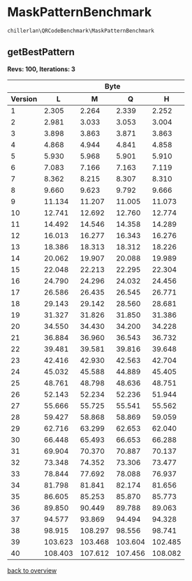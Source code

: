 # MaskPatternBenchmark

`chillerlan\QRCodeBenchmark\MaskPatternBenchmark`

## getBestPattern

**Revs: 100, Iterations: 3**

<table><thead>
<tr><th></th><th colspan="4">Byte</th></tr>
<tr><th>Version</th><th>L</th><th>M</th><th>Q</th><th>H</th></tr>
</thead><tbody>
<tr><td>1</td><td>2.305</td><td>2.264</td><td>2.339</td><td>2.252</td></tr>
<tr><td>2</td><td>2.981</td><td>3.033</td><td>3.053</td><td>3.004</td></tr>
<tr><td>3</td><td>3.898</td><td>3.863</td><td>3.871</td><td>3.863</td></tr>
<tr><td>4</td><td>4.868</td><td>4.944</td><td>4.841</td><td>4.858</td></tr>
<tr><td>5</td><td>5.930</td><td>5.968</td><td>5.901</td><td>5.910</td></tr>
<tr><td>6</td><td>7.083</td><td>7.166</td><td>7.163</td><td>7.119</td></tr>
<tr><td>7</td><td>8.362</td><td>8.215</td><td>8.307</td><td>8.310</td></tr>
<tr><td>8</td><td>9.660</td><td>9.623</td><td>9.792</td><td>9.666</td></tr>
<tr><td>9</td><td>11.134</td><td>11.207</td><td>11.005</td><td>11.073</td></tr>
<tr><td>10</td><td>12.741</td><td>12.692</td><td>12.760</td><td>12.774</td></tr>
<tr><td>11</td><td>14.492</td><td>14.546</td><td>14.358</td><td>14.289</td></tr>
<tr><td>12</td><td>16.013</td><td>16.277</td><td>16.343</td><td>16.276</td></tr>
<tr><td>13</td><td>18.386</td><td>18.313</td><td>18.312</td><td>18.226</td></tr>
<tr><td>14</td><td>20.062</td><td>19.907</td><td>20.088</td><td>19.989</td></tr>
<tr><td>15</td><td>22.048</td><td>22.213</td><td>22.295</td><td>22.304</td></tr>
<tr><td>16</td><td>24.790</td><td>24.296</td><td>24.032</td><td>24.456</td></tr>
<tr><td>17</td><td>26.586</td><td>26.435</td><td>26.545</td><td>26.771</td></tr>
<tr><td>18</td><td>29.143</td><td>29.142</td><td>28.560</td><td>28.681</td></tr>
<tr><td>19</td><td>31.327</td><td>31.826</td><td>31.850</td><td>31.386</td></tr>
<tr><td>20</td><td>34.550</td><td>34.430</td><td>34.200</td><td>34.228</td></tr>
<tr><td>21</td><td>36.884</td><td>36.960</td><td>36.543</td><td>36.732</td></tr>
<tr><td>22</td><td>39.481</td><td>39.581</td><td>39.816</td><td>39.648</td></tr>
<tr><td>23</td><td>42.416</td><td>42.930</td><td>42.563</td><td>42.704</td></tr>
<tr><td>24</td><td>45.032</td><td>45.588</td><td>44.889</td><td>45.405</td></tr>
<tr><td>25</td><td>48.761</td><td>48.798</td><td>48.636</td><td>48.751</td></tr>
<tr><td>26</td><td>52.143</td><td>52.234</td><td>52.236</td><td>51.944</td></tr>
<tr><td>27</td><td>55.666</td><td>55.725</td><td>55.541</td><td>55.562</td></tr>
<tr><td>28</td><td>59.427</td><td>58.868</td><td>58.869</td><td>59.059</td></tr>
<tr><td>29</td><td>62.716</td><td>63.299</td><td>62.653</td><td>62.040</td></tr>
<tr><td>30</td><td>66.448</td><td>65.493</td><td>66.653</td><td>66.288</td></tr>
<tr><td>31</td><td>69.904</td><td>70.370</td><td>70.887</td><td>70.137</td></tr>
<tr><td>32</td><td>73.348</td><td>74.352</td><td>73.306</td><td>73.477</td></tr>
<tr><td>33</td><td>78.844</td><td>77.692</td><td>78.088</td><td>76.937</td></tr>
<tr><td>34</td><td>81.798</td><td>81.841</td><td>82.174</td><td>81.656</td></tr>
<tr><td>35</td><td>86.605</td><td>85.253</td><td>85.870</td><td>85.773</td></tr>
<tr><td>36</td><td>89.850</td><td>90.449</td><td>89.788</td><td>89.063</td></tr>
<tr><td>37</td><td>94.577</td><td>93.869</td><td>94.494</td><td>94.328</td></tr>
<tr><td>38</td><td>98.915</td><td>108.297</td><td>98.556</td><td>98.741</td></tr>
<tr><td>39</td><td>103.623</td><td>103.468</td><td>103.604</td><td>102.485</td></tr>
<tr><td>40</td><td>108.403</td><td>107.612</td><td>107.456</td><td>108.082</td></tr>
</tbody></table>

[back to overview](./Benchmark.md)